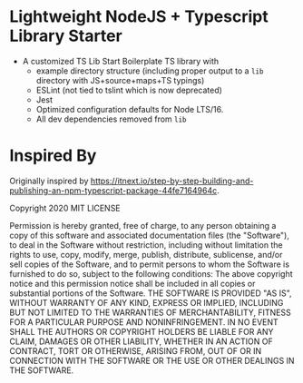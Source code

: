 # Lightweight NodeJS + Typescript Library Starter
- A customized TS Lib Start Boilerplate TS library with
  - example directory structure (including proper output to a `lib`  directory with JS+source+maps+TS typings)
  - ESLint (not tied to tslint which is now deprecated)
  - Jest
  - Optimized configuration defaults for Node LTS/16.
  - All dev dependencies removed from `lib`
  
# Inspired By
Originally inspired by https://itnext.io/step-by-step-building-and-publishing-an-npm-typescript-package-44fe7164964c.
  
Copyright 2020 MIT LICENSE

Permission is hereby granted, free of charge, to any person obtaining a copy of this software and associated documentation files (the "Software"), to deal in the Software without restriction, including without limitation the rights to use, copy, modify, merge, publish, distribute, sublicense, and/or sell copies of the Software, and to permit persons to whom the Software is furnished to do so, subject to the following conditions:
The above copyright notice and this permission notice shall be included in all copies or substantial portions of the Software.
THE SOFTWARE IS PROVIDED "AS IS", WITHOUT WARRANTY OF ANY KIND, EXPRESS OR IMPLIED, INCLUDING BUT NOT LIMITED TO THE WARRANTIES OF MERCHANTABILITY, FITNESS FOR A PARTICULAR PURPOSE AND NONINFRINGEMENT. IN NO EVENT SHALL THE AUTHORS OR COPYRIGHT HOLDERS BE LIABLE FOR ANY CLAIM, DAMAGES OR OTHER LIABILITY, WHETHER IN AN ACTION OF CONTRACT, TORT OR OTHERWISE, ARISING FROM, OUT OF OR IN CONNECTION WITH THE SOFTWARE OR THE USE OR OTHER DEALINGS IN THE SOFTWARE.
